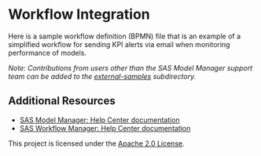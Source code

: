 # Workflow Integration

Here is a sample workflow definition (BPMN) file that is an example of a simplified workflow for sending KPI alerts via email when monitoring performance of models.

_Note: Contributions from users other than the SAS Model Manager support team can be added to the [external-samples](external-samples) subdirectory._

## Additional Resources

* [SAS Model Manager: Help Center documentation](http://documentation.sas.com/?cdcId=mdlmgrcdc&cdcVersion=default)
* [SAS Workflow Manager: Help Center documentation](http://pubshelpcenter.unx.sas.com:8080/test/?cdcId=wfscdc&cdcVersion=default)

This project is licensed under the [Apache 2.0 License](../../LICENSE).